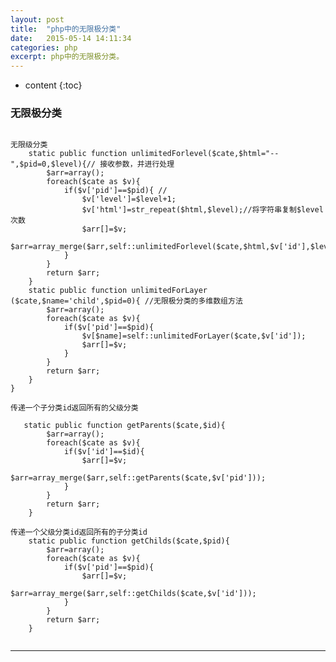 ```yaml
---
layout: post
title:  "php中的无限极分类"
date:   2015-05-14 14:11:34
categories: php
excerpt: php中的无限极分类。
---
```


* content
{:toc}

### 无限极分类

 
<pre><code>
无限级分类
    static public function unlimitedForlevel($cate,$html="--",$pid=0,$level){// 接收参数，并进行处理
        $arr=array();
        foreach($cate as $v){
            if($v['pid']==$pid){ //
                $v['level']=$level+1;
                $v['html']=str_repeat($html,$level);//将字符串复制$level次数
                $arr[]=$v;
                $arr=array_merge($arr,self::unlimitedForlevel($cate,$html,$v['id'],$level+1));
            }
        }
        return $arr;
    }
    static public function unlimitedForLayer ($cate,$name='child',$pid=0){ //无限极分类的多维数组方法
        $arr=array();
        foreach($cate as $v){
            if($v['pid']==$pid){
                $v[$name]=self::unlimitedForLayer($cate,$v['id']);
                $arr[]=$v;
            }
        }
        return $arr;
    }
}

传递一个子分类id返回所有的父级分类

   static public function getParents($cate,$id){
        $arr=array();
        foreach($cate as $v){
            if($v['id']==$id){
                $arr[]=$v;
                $arr=array_merge($arr,self::getParents($cate,$v['pid']));
            }
        }
        return $arr;
    }

传递一个父级分类id返回所有的子分类id
    static public function getChilds($cate,$pid){
        $arr=array();
        foreach($cate as $v){
            if($v['pid']==$pid){
                $arr[]=$v;
                $arr=array_merge($arr,self::getChilds($cate,$v['id']));
            }
        }
        return $arr;
    }

</code></pre>

---

